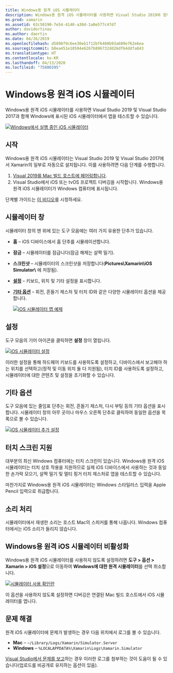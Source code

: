 ```yaml
---
title: Windows용 원격 iOS 시뮬레이터
description: Windows용 원격 iOS 시뮬레이터를 사용하면 Visual Studio 2019와 함께 Windows에 표시된 iOS 시뮬레이터에서 앱을 테스트할 수 있습니다.
ms.prod: xamarin
ms.assetid: 63c50190-7e54-4140-a30d-1a0e577c47d7
author: davidortinau
ms.author: daortin
ms.date: 04/26/2019
ms.openlocfilehash: d5898f9c6ee30eb1f12bf6480b93a609e762e6ea
ms.sourcegitcommit: b0ea451e18504e6267b896732dd26df64ddfa843
ms.translationtype: HT
ms.contentlocale: ko-KR
ms.lasthandoff: 04/13/2020
ms.locfileid: "75886595"
---
```

# <a name="remoted-ios-simulator-for-windows"></a>Windows용 원격 iOS 시뮬레이터

Windows용 원격 iOS 시뮬레이터를 사용하면 Visual Studio 2019 및 Visual Studio 2017과 함께 Windows에 표시된 iOS 시뮬레이터에서 앱을 테스트할 수 있습니다.

[![Windows에서 실행 중인 iOS 시뮬레이터](images/hero-sml.png "Windows에서 실행 중인 iOS 시뮬레이터")](images/hero.png#lightbox)

## <a name="getting-started"></a>시작

Windows용 원격 iOS 시뮬레이터는 Visual Studio 2019 및 Visual Studio 2017에서 Xamarin의 일부로 자동으로 설치됩니다. 이를 사용하려면 다음 단계를 수행합니다.

1. [Visual 2019를 Mac 빌드 호스트에 페어링합니다](~/ios/get-started/installation/windows/connecting-to-mac/index.md).
2. Visual Studio에서 iOS 또는 tvOS 프로젝트 디버깅을 시작합니다. Windows용 원격 iOS 시뮬레이터가 Windows 컴퓨터에 표시됩니다.

단계별 가이드는 [이 비디오](deploy.md)를 시청하세요.

## <a name="simulator-window"></a>시뮬레이터 창

시뮬레이터 창의 맨 위에 있는 도구 모음에는 여러 가지 유용한 단추가 있습니다.

- **홈** – iOS 디바이스에서 홈 단추를 시뮬레이션합니다.
- **잠금** – 시뮬레이터를 잠급니다(잠금 해제는 살짝 밀기).
- **스크린샷** – 시뮬레이터의 스크린샷을 저장합니다(**Pictures\Xamarin\iOS Simulator\\** 에 저장됨).
- [**설정**](#settings) – 키보드, 위치 및 기타 설정을 표시합니다.
- [**기타 옵션**](#other-options) – 회전, 흔들기 제스처 및 터치 ID와 같은 다양한 시뮬레이터 옵션을 제공합니다.

    [![iOS 시뮬레이터 맵 예제](images/maps-app-sml.png "iOS 시뮬레이터 맵 예제")](images/maps-app.png#lightbox)

## <a name="settings"></a>설정

도구 모음의 기어 아이콘을 클릭하면 **설정** 창이 열립니다.

[![iOS 시뮬레이터 설정](images/settings-sml.png "iOS 시뮬레이터 설정")](images/settings.png#lightbox)

이러한 설정을 통해 하드웨어 키보드를 사용하도록 설정하고, 디바이스에서 보고해야 하는 위치를 선택하고(정적 및 이동 위치 둘 다 지원됨), 터치 ID를 사용하도록 설정하고, 시뮬레이터에 대한 콘텐츠 및 설정을 초기화할 수 있습니다.

## <a name="other-options"></a>기타 옵션

도구 모음에 있는 줄임표 단추는 회전, 흔들기 제스처, 다시 부팅 등의 기타 옵션을 표시합니다. 시뮬레이터 창의 아무 곳이나 마우스 오른쪽 단추로 클릭하여 동일한 옵션을 목록으로 볼 수 있습니다.

[![iOS 시뮬레이터 추가 설정](images/more-sml.png "iOS 시뮬레이터 추가 설정")](images/more.png#lightbox)

## <a name="touchscreen-support"></a>터치 스크린 지원

대부분의 최신 Windows 컴퓨터에는 터치 스크린이 있습니다. Windows용 원격 iOS 시뮬레이터는 터치 상호 작용을 지원하므로 실제 iOS 디바이스에서 사용하는 것과 동일한 손가락 모으기, 살짝 밀기 및 멀티 핑거 터치 제스처로 앱을 테스트할 수 있습니다.

마찬가지로 Windows용 원격 iOS 시뮬레이터는 Windows 스타일러스 입력을 Apple Pencil 입력으로 취급합니다.

## <a name="sound-handling"></a>소리 처리

시뮬레이터에서 재생한 소리는 호스트 Mac의 스피커를 통해 나옵니다.
Windows 컴퓨터에서는 iOS 소리가 들리지 않습니다.

## <a name="disabling-the-remoted-ios-simulator-for-windows"></a>Windows용 원격 iOS 시뮬레이터 비활성화

Windows용 원격 iOS 시뮬레이터를 사용하지 않도록 설정하려면 **도구 > 옵션 > Xamarin > iOS 설정**으로 이동하여 **Windows에 대한 원격 시뮬레이터**를 선택 취소합니다.

[![시뮬레이터 사용 확인란](images/options-sml.png "시뮬레이터 사용 확인란")](images/options.png#lightbox)

이 옵션을 사용하지 않도록 설정하면 디버깅은 연결된 Mac 빌드 호스트에서 iOS 시뮬레이터를 엽니다.

## <a name="troubleshooting"></a>문제 해결

원격 iOS 시뮬레이터에 문제가 발생하는 경우 다음 위치에서 로그를 볼 수 있습니다.

- **Mac** – `~/Library/Logs/Xamarin/Simulator.Server`
- **Windows** – `%LOCALAPPDATA%\Xamarin\Logs\Xamarin.Simulator`

[Visual Studio에서 문제를 보고](https://docs.microsoft.com/visualstudio/ide/how-to-report-a-problem-with-visual-studio)하는 경우 이러한 로그를 첨부하는 것이 도움이 될 수 있습니다(업로드를 비공개로 유지하는 옵션이 있음).

